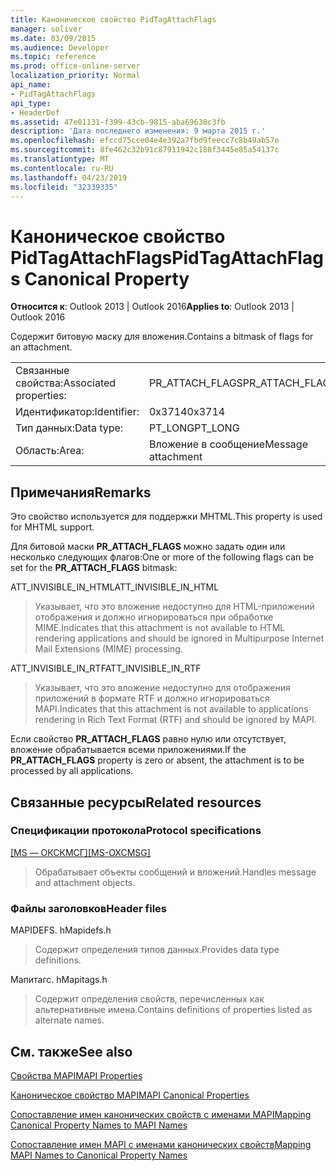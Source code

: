 ```yaml
---
title: Каноническое свойство PidTagAttachFlags
manager: soliver
ms.date: 03/09/2015
ms.audience: Developer
ms.topic: reference
ms.prod: office-online-server
localization_priority: Normal
api_name:
- PidTagAttachFlags
api_type:
- HeaderDef
ms.assetid: 47e01131-f399-43cb-9815-aba69638c3fb
description: 'Дата последнего изменения: 9 марта 2015 г.'
ms.openlocfilehash: efccd75cce04e4e392a7fbd9feecc7c8b49ab57e
ms.sourcegitcommit: 8fe462c32b91c87911942c188f3445e85a54137c
ms.translationtype: MT
ms.contentlocale: ru-RU
ms.lasthandoff: 04/23/2019
ms.locfileid: "32339335"
---
```

# <a name="pidtagattachflags-canonical-property"></a><span data-ttu-id="4196b-103">Каноническое свойство PidTagAttachFlags</span><span class="sxs-lookup"><span data-stu-id="4196b-103">PidTagAttachFlags Canonical Property</span></span>

  
  
<span data-ttu-id="4196b-104">**Относится к**: Outlook 2013 | Outlook 2016</span><span class="sxs-lookup"><span data-stu-id="4196b-104">**Applies to**: Outlook 2013 | Outlook 2016</span></span> 
  
<span data-ttu-id="4196b-105">Содержит битовую маску для вложения.</span><span class="sxs-lookup"><span data-stu-id="4196b-105">Contains a bitmask of flags for an attachment.</span></span> 
  
|||
|:-----|:-----|
|<span data-ttu-id="4196b-106">Связанные свойства:</span><span class="sxs-lookup"><span data-stu-id="4196b-106">Associated properties:</span></span>  <br/> |<span data-ttu-id="4196b-107">PR_ATTACH_FLAGS</span><span class="sxs-lookup"><span data-stu-id="4196b-107">PR_ATTACH_FLAGS</span></span>  <br/> |
|<span data-ttu-id="4196b-108">Идентификатор:</span><span class="sxs-lookup"><span data-stu-id="4196b-108">Identifier:</span></span>  <br/> |<span data-ttu-id="4196b-109">0x3714</span><span class="sxs-lookup"><span data-stu-id="4196b-109">0x3714</span></span>  <br/> |
|<span data-ttu-id="4196b-110">Тип данных:</span><span class="sxs-lookup"><span data-stu-id="4196b-110">Data type:</span></span>  <br/> |<span data-ttu-id="4196b-111">PT_LONG</span><span class="sxs-lookup"><span data-stu-id="4196b-111">PT_LONG</span></span>  <br/> |
|<span data-ttu-id="4196b-112">Область:</span><span class="sxs-lookup"><span data-stu-id="4196b-112">Area:</span></span>  <br/> |<span data-ttu-id="4196b-113">Вложение в сообщение</span><span class="sxs-lookup"><span data-stu-id="4196b-113">Message attachment</span></span>  <br/> |
   
## <a name="remarks"></a><span data-ttu-id="4196b-114">Примечания</span><span class="sxs-lookup"><span data-stu-id="4196b-114">Remarks</span></span>

<span data-ttu-id="4196b-115">Это свойство используется для поддержки MHTML.</span><span class="sxs-lookup"><span data-stu-id="4196b-115">This property is used for MHTML support.</span></span> 
  
<span data-ttu-id="4196b-116">Для битовой маски **PR_ATTACH_FLAGS** можно задать один или несколько следующих флагов:</span><span class="sxs-lookup"><span data-stu-id="4196b-116">One or more of the following flags can be set for the **PR_ATTACH_FLAGS** bitmask:</span></span> 
  
<span data-ttu-id="4196b-117">ATT_INVISIBLE_IN_HTML</span><span class="sxs-lookup"><span data-stu-id="4196b-117">ATT_INVISIBLE_IN_HTML</span></span> 
  
> <span data-ttu-id="4196b-118">Указывает, что это вложение недоступно для HTML-приложений отображения и должно игнорироваться при обработке MIME.</span><span class="sxs-lookup"><span data-stu-id="4196b-118">Indicates that this attachment is not available to HTML rendering applications and should be ignored in Multipurpose Internet Mail Extensions (MIME) processing.</span></span> 
    
<span data-ttu-id="4196b-119">ATT_INVISIBLE_IN_RTF</span><span class="sxs-lookup"><span data-stu-id="4196b-119">ATT_INVISIBLE_IN_RTF</span></span> 
  
> <span data-ttu-id="4196b-120">Указывает, что это вложение недоступно для отображения приложений в формате RTF и должно игнорироваться MAPI.</span><span class="sxs-lookup"><span data-stu-id="4196b-120">Indicates that this attachment is not available to applications rendering in Rich Text Format (RTF) and should be ignored by MAPI.</span></span>
    
<span data-ttu-id="4196b-121">Если свойство **PR_ATTACH_FLAGS** равно нулю или отсутствует, вложение обрабатывается всеми приложениями.</span><span class="sxs-lookup"><span data-stu-id="4196b-121">If the **PR_ATTACH_FLAGS** property is zero or absent, the attachment is to be processed by all applications.</span></span> 
  
## <a name="related-resources"></a><span data-ttu-id="4196b-122">Связанные ресурсы</span><span class="sxs-lookup"><span data-stu-id="4196b-122">Related resources</span></span>

### <a name="protocol-specifications"></a><span data-ttu-id="4196b-123">Спецификации протокола</span><span class="sxs-lookup"><span data-stu-id="4196b-123">Protocol specifications</span></span>

<span data-ttu-id="4196b-124">[[MS — ОКСКМСГ]](https://msdn.microsoft.com/library/7fd7ec40-deec-4c06-9493-1bc06b349682%28Office.15%29.aspx)</span><span class="sxs-lookup"><span data-stu-id="4196b-124">[[MS-OXCMSG]](https://msdn.microsoft.com/library/7fd7ec40-deec-4c06-9493-1bc06b349682%28Office.15%29.aspx)</span></span>
  
> <span data-ttu-id="4196b-125">Обрабатывает объекты сообщений и вложений.</span><span class="sxs-lookup"><span data-stu-id="4196b-125">Handles message and attachment objects.</span></span>
    
### <a name="header-files"></a><span data-ttu-id="4196b-126">Файлы заголовков</span><span class="sxs-lookup"><span data-stu-id="4196b-126">Header files</span></span>

<span data-ttu-id="4196b-127">MAPIDEFS. h</span><span class="sxs-lookup"><span data-stu-id="4196b-127">Mapidefs.h</span></span>
  
> <span data-ttu-id="4196b-128">Содержит определения типов данных.</span><span class="sxs-lookup"><span data-stu-id="4196b-128">Provides data type definitions.</span></span>
    
<span data-ttu-id="4196b-129">Мапитагс. h</span><span class="sxs-lookup"><span data-stu-id="4196b-129">Mapitags.h</span></span>
  
> <span data-ttu-id="4196b-130">Содержит определения свойств, перечисленных как альтернативные имена.</span><span class="sxs-lookup"><span data-stu-id="4196b-130">Contains definitions of properties listed as alternate names.</span></span>
    
## <a name="see-also"></a><span data-ttu-id="4196b-131">См. также</span><span class="sxs-lookup"><span data-stu-id="4196b-131">See also</span></span>



[<span data-ttu-id="4196b-132">Свойства MAPI</span><span class="sxs-lookup"><span data-stu-id="4196b-132">MAPI Properties</span></span>](mapi-properties.md)
  
[<span data-ttu-id="4196b-133">Каноническое свойство MAPI</span><span class="sxs-lookup"><span data-stu-id="4196b-133">MAPI Canonical Properties</span></span>](mapi-canonical-properties.md)
  
[<span data-ttu-id="4196b-134">Сопоставление имен канонических свойств с именами MAPI</span><span class="sxs-lookup"><span data-stu-id="4196b-134">Mapping Canonical Property Names to MAPI Names</span></span>](mapping-canonical-property-names-to-mapi-names.md)
  
[<span data-ttu-id="4196b-135">Сопоставление имен MAPI с именами канонических свойств</span><span class="sxs-lookup"><span data-stu-id="4196b-135">Mapping MAPI Names to Canonical Property Names</span></span>](mapping-mapi-names-to-canonical-property-names.md)

